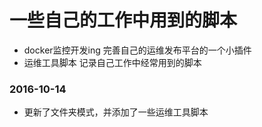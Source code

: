 # 一些自己的工作中用到的脚本

- docker监控开发ing    完善自己的运维发布平台的一个小插件
- 运维工具脚本 记录自己工作中经常用到的脚本


### 2016-10-14

  - 更新了文件夹模式，并添加了一些运维工具脚本